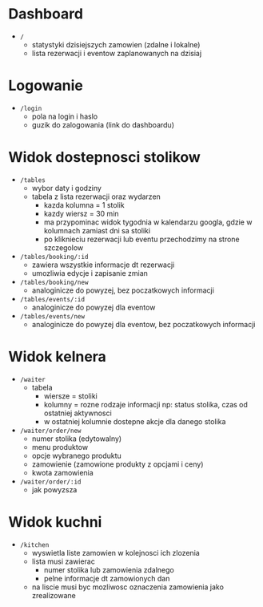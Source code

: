 # Dashboard

  - `/`
    - statystyki dzisiejszych zamowien (zdalne i lokalne)
    - lista rezerwacji i eventow zaplanowanych na dzisiaj

# Logowanie

  - `/login`
    - pola na login i haslo
    - guzik do zalogowania (link do dashboardu)

# Widok dostepnosci stolikow

  - `/tables`
    - wybor daty i godziny
    - tabela z lista rezerwacji oraz wydarzen
      - kazda kolumna = 1 stolik
      - kazdy wiersz = 30 min
      - ma przypominac widok tygodnia w kalendarzu googla, gdzie w kolumnach zamiast dni sa stoliki
      - po kliknieciu rezerwacji lub eventu przechodzimy na strone szczegolow
  - `/tables/booking/:id`
    - zawiera wszystkie informacje dt rezerwacji
    - umozliwia edycje i zapisanie zmian
  - `/tables/booking/new`
    - analoginicze do powyzej, bez poczatkowych informacji
  - `/tables/events/:id`
    - analoginicze do powyzej dla eventow
  - `/tables/events/new`
    - analoginicze do powyzej dla eventow, bez poczatkowych informacji

# Widok kelnera

  - `/waiter`
    - tabela
      - wiersze = stoliki
      - kolumny = rozne rodzaje informacji np: status stolika, czas od ostatniej aktywnosci
      - w ostatniej kolumnie dostepne akcje dla danego stolika
  - `/waiter/order/new`
    - numer stolika (edytowalny)
    - menu produktow
    - opcje wybranego produktu
    - zamowienie (zamowione produkty z opcjami i ceny)
    - kwota zamowienia
  - `/waiter/order/:id`
    - jak powyzsza

# Widok kuchni

  - `/kitchen`
    - wyswietla liste zamowien w kolejnosci ich zlozenia
    - lista musi zawierac
      - numer stolika lub zamowienia zdalnego
      - pelne informacje dt zamowionych dan
    - na liscie musi byc mozliwosc oznaczenia zamowienia jako zrealizowane
